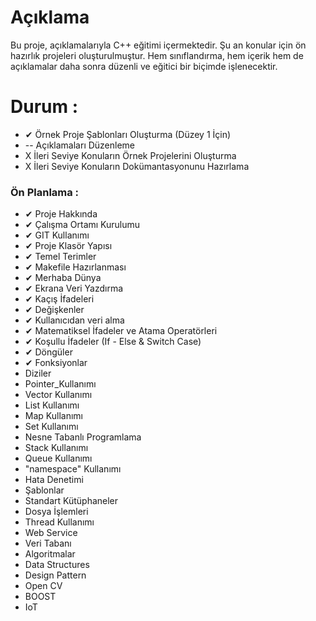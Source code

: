 # Açıklama
Bu proje, açıklamalarıyla C++ eğitimi içermektedir. Şu an konular için ön hazırlık projeleri oluşturulmuştur. Hem sınıflandırma, hem içerik hem de açıklamalar daha sonra düzenli ve eğitici bir biçimde işlenecektir.  

# Durum :
*   ✔ Örnek Proje Şablonları Oluşturma (Düzey 1 İçin)
*   \-- Açıklamaları Düzenleme
*   X İleri Seviye Konuların Örnek Projelerini Oluşturma
*   X İleri Seviye Konuların Dokümantasyonunu Hazırlama

### Ön Planlama :
* ✔ Proje Hakkında
* ✔ Çalışma Ortamı Kurulumu
* ✔ GIT Kullanımı
* ✔ Proje Klasör Yapısı
* ✔ Temel Terimler
* ✔ Makefile Hazırlanması
* ✔ Merhaba Dünya
* ✔ Ekrana Veri Yazdırma
* ✔ Kaçış İfadeleri
* ✔ Değişkenler
* ✔ Kullanıcıdan veri alma
* ✔ Matematiksel İfadeler ve Atama Operatörleri
* ✔ Koşullu İfadeler (If - Else & Switch Case)
* ✔ Döngüler
* ✔ Fonksiyonlar
*   Diziler
*   Pointer_Kullanımı
*   Vector Kullanımı
*   List Kullanımı
*   Map Kullanımı
*   Set Kullanımı
*   Nesne Tabanlı Programlama
*   Stack Kullanımı
*   Queue Kullanımı
*   "namespace" Kullanımı
*   Hata Denetimi
*   Şablonlar
*   Standart Kütüphaneler
*   Dosya İşlemleri
*   Thread Kullanımı
*   Web Service
*   Veri Tabanı
*   Algoritmalar
*   Data Structures
*   Design Pattern
*   Open CV
*   BOOST
*   IoT
